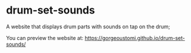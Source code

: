 # drum-set-sounds
A website that displays drum parts with sounds on tap on the drum;  

You can preview the website at: https://gorgeoustomi.github.io/drum-set-sounds/
